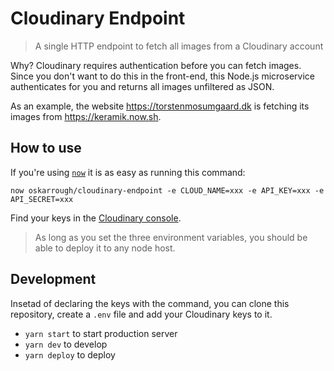 # Cloudinary Endpoint

> A single HTTP endpoint to fetch all images from a Cloudinary account

Why? Cloudinary requires authentication before you can fetch images. Since you don't want to do this in the front-end, this Node.js microservice authenticates for you and returns all images unfiltered as JSON.

As an example, the website https://torstenmosumgaard.dk is fetching its images from https://keramik.now.sh.

## How to use

If you're using [`now`](https://zeit.co/now) it is as easy as running this command:

```
now oskarrough/cloudinary-endpoint -e CLOUD_NAME=xxx -e API_KEY=xxx -e API_SECRET=xxx
```

Find your keys in the [Cloudinary console](https://cloudinary.com/console).

> As long as you set the three environment variables, you should be able to deploy it to any node host.

## Development

Insetad of declaring the keys with the command, you can clone this repository, create a `.env` file and add your Cloudinary keys to it.

- `yarn start` to start production server
- `yarn dev` to develop
- `yarn deploy` to deploy
